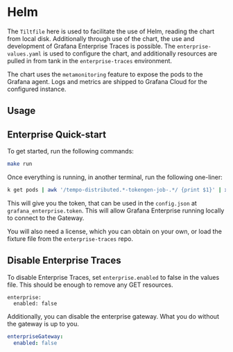# Helm

The `Tiltfile` here is used to facilitate the use of Helm, reading the chart from local disk. Additionally through use of the chart, the use and development of Grafana Enterprise Traces is possible. The `enterprise-values.yaml` is used to configure the chart, and additionally resources are pulled in from tank in the `enterprise-traces` environment.

The chart uses the `metamonitoring` feature to expose the pods to the Grafana agent.  Logs and metrics are shipped to Grafana Cloud for the configured instance.

## Usage

## Enterprise Quick-start

To get started, run the following commands:

```bash
make run
```

Once everything is running, in another terminal, run the following one-liner:

```bash
k get pods | awk '/tempo-distributed.*-tokengen-job-.*/ {print $1}' | xargs -I {} kubectl logs {} | awk '/Token:\s+/ {print $2}'
```

This will give you the token, that can be used in the `config.json` at `grafana_enterprise.token`.  This will allow Grafana Enterprise running locally to connect to the Gateway.

You will also need a license, which you can obtain on your own, or load the fixture file from the `enterprise-traces` repo.

## Disable Enterprise Traces

To disable Enterprise Traces, set `enterprise.enabled` to false in the values file.  This should be enough to remove any GET resources.

```
enterprise:
  enabled: false
```

Additionally, you can disable the enterprise gateway.  What you do without the gateway is up to you.

```yaml
enterpriseGateway:
  enabled: false
```

